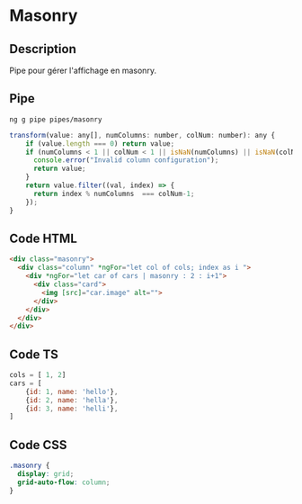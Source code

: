 # Masonry

## Description

Pipe pour gérer l'affichage en masonry.

## Pipe

```console
ng g pipe pipes/masonry
```

```javascript
transform(value: any[], numColumns: number, colNum: number): any {
    if (value.length === 0) return value;
    if (numColumns < 1 || colNum < 1 || isNaN(numColumns) || isNaN(colNum) ||colNum > numColumns) {
      console.error("Invalid column configuration");
      return value;
    }
    return value.filter((val, index) => {
      return index % numColumns  === colNum-1;
    });
}
```

## Code HTML

```html
<div class="masonry">
  <div class="column" *ngFor="let col of cols; index as i ">
    <div *ngFor="let car of cars | masonry : 2 : i+1">
      <div class="card">
        <img [src]="car.image" alt="">
      </div>
    </div>
  </div>
</div>
```

## Code TS

```javascript
cols = [ 1, 2]
cars = [
    {id: 1, name: 'hello'},
    {id: 2, name: 'hella'},
    {id: 3, name: 'helli'},
]
```

## Code CSS

```css
.masonry {
  display: grid;
  grid-auto-flow: column;
}
```

